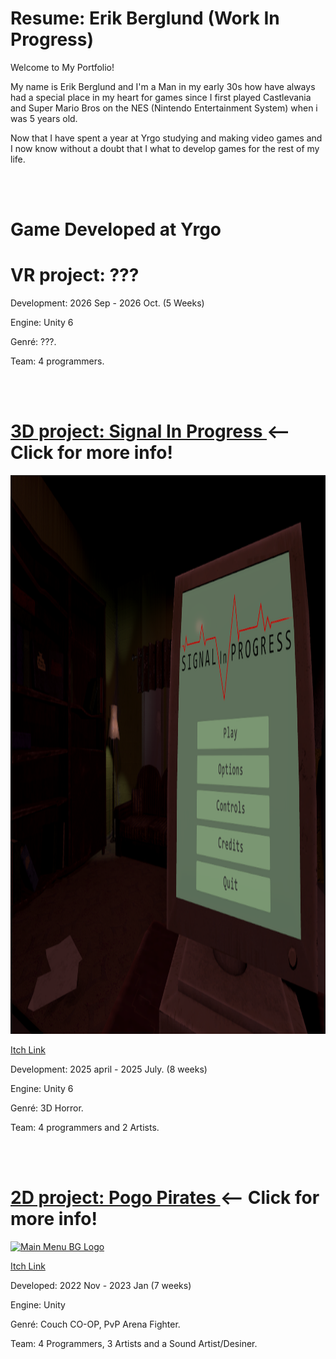 <body>
  <h1 >Resume: Erik Berglund (Work In Progress)</h1>
  <p> Welcome to My Portfolio! </p>
  <p> My name is Erik Berglund and I'm a Man in my early 30s how have always had a special place in my heart for games since I first played Castlevania and Super Mario Bros on the NES (Nintendo Entertainment System) when i was 5 years old. </p>
  <p>  Now that I have spent a year at Yrgo studying and making video games and I now know without a doubt that I what to develop games for the rest of my life.
</p>
  <br>
  <br>

  <h1> Game Developed at Yrgo </h1>
    <h1> VR project: ??? </h2>
    <!--
    <a href="https://yrgo-game-creator.itch.io/signal-in-progress">
      <img width="1188" height="676" alt="Signal In Progress" src="https://github.com/user-attachments/assets/123d3460-c59c-4656-9810-f91403698d39" />
    </a>
    <a href=https://yrgo-game-creator.itch.io/signal-in-progress> <p> Itch Link </p> </a>
    -->
    <p> Development: 2026 Sep - 2026 Oct. (5 Weeks)</p> 
    <!-- <p> My Role: . </p> -->
    <p> Engine: Unity 6 </p>
    <p> Genré: ???. </p>
    <p> Team: 4 programmers. </em> </p>
    
  <br>
  <br>
  
  <h1> <a href=https://github.com/Erik2333/Resume_ErikBerglund/blob/main/Yrgo%20Projects/Signal%20In%20Progress.md> 3D project: Signal In Progress </a> <-- Click for more info! </h1>
    <img width="1596" height="894" alt="Main Menu BG Logo" src="Yrgo Projects/Images/Signal In Progress Menu.png" />
    <a href=https://yrgo-game-creator.itch.io/signal-in-progress> <p> Itch Link </p> </a>
    <p> Development: 2025 april - 2025 July. (8 weeks) </p>
    <!-- <p> My Role: Programming Sound System, Main Menu UI and user Settings. </p> -->
    <p> Engine: Unity 6 </p>
    <p> Genré: 3D Horror. </p>
    <p> Team: 4 programmers and 2 Artists. </em> </p>
    
  <br>
  <br>
  
  <h1> <a href=https://github.com/Erik2333/Resume_ErikBerglund/blob/main/Yrgo%20Projects/Signal%20In%20Progress.md> 2D project: Pogo Pirates </a> <-- Click for more info! </h1>
    <a href="https://yrgo-game-creator.itch.io/pogopirates">
      <img width="1596" height="894" alt="Main Menu BG Logo" src="https://github.com/user-attachments/assets/fbfabe9b-5019-4837-a5b5-e438731db905" />
    </a>
    <a href="https://yrgo-game-creator.itch.io/pogopirates"> <p> Itch Link </p> </a>
    <p> Developed: 2022 Nov - 2023 Jan (7 weeks) </p>
    <!-- <p> My Role: Sound and Level design </p> -->
    <p> Engine: Unity </p>
    <p> Genré: Couch CO-OP, PvP Arena Fighter. </p>
    <p> Team: 4 Programmers, 3 Artists and a Sound Artist/Desiner. </p>
    
  <br>
  <br>
</body>
